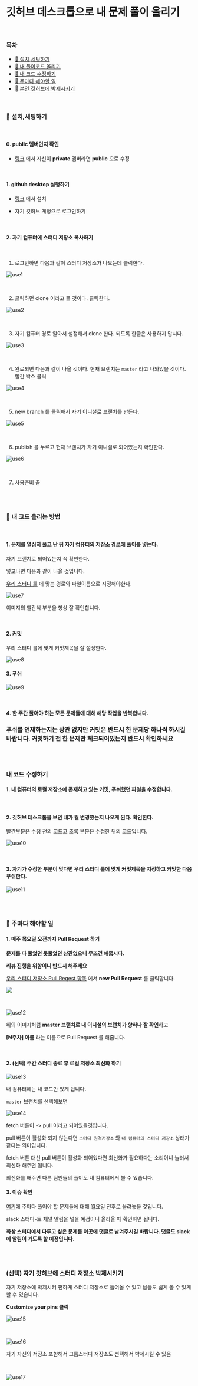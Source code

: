

# 깃허브 데스크톱으로 내 문제 풀이 올리기

<br>


### 목차

- [📝 설치,세팅하기](#s1)
- [📝 내 풀이코드 올리기](#s2)
- [📝 내 코드 수정하기](#s3)
- [📝 주마다 해야할 일](#s4)
- [📝 본인 깃허브에 박제시키기](#s5)

<br>


<h3 id="s1">📝 설치,세팅하기</h3>


<br>

#### 0. public 멤버인지 확인

* [링크](https://github.com/orgs/WCDI-DGHG/people) 에서 자신이 **private** 멤버라면 **public** 으로 수정

<br>

#### 1. github desktop 실행하기

* [링크](https://desktop.github.com/) 에서 설치

* 자기 깃허브 계정으로 로그인하기

<br>

#### 2. 자기 컴퓨터에 스터디 저장소 복사하기

<br>

1. 로그인하면 다음과 같이 스터디 저장소가 나오는데 클릭한다.

![use1](https://user-images.githubusercontent.com/76927397/147865214-d506f3e8-4daf-4d96-82bc-2c19568d4651.PNG)

<br>

2. 클릭하면 clone 이라고 뜰 것이다. 클릭한다.

![use2](https://user-images.githubusercontent.com/76927397/147865234-688ba733-2eab-4a4c-ab42-4f83fc4b4abf.PNG)

<br>

3. 자기 컴퓨터 경로 알아서 설정해서 clone 한다. 되도록 한글은 사용하지 맙시다.

![use3](https://user-images.githubusercontent.com/76927397/147865276-5a3a0076-dd2c-4ee5-8540-cab0a3c521fa.PNG)

<br>

4. 완료되면 다음과 같이 나올 것이다. 현재 브랜치는 `master` 라고 나와있을 것이다. 빨간 박스 클릭

![use4](https://user-images.githubusercontent.com/76927397/147865353-5d936410-3bab-41b2-b06a-25a8653a90d2.PNG)



<br>

5. new branch 를 클릭해서 자기 이니셜로 브랜치를 만든다.

![use5](https://user-images.githubusercontent.com/76927397/147865446-05493e8a-82eb-413f-b7d7-998f27c09c8a.PNG)


<br>

6. publish 를 누르고 현재 브랜치가 자기 이니셜로 되어있는지 확인한다.

![use6](https://user-images.githubusercontent.com/76927397/147865456-b236de7e-1ad9-4cab-8fda-ffbe601c85b4.PNG)


<br>


7. 사용준비 끝

<br>
  
<br>
  



<h3 id="s2">📝 내 코드 올리는 방법</h3>

<br>

#### 1. 문제를 열심히 풀고 난 뒤 자기 컴퓨터의 저장소 경로에 풀이를 넣는다.

자기 브랜치로 되어있는지 꼭 확인한다.

넣고나면 다음과 같이 나올 것입니다. 

[우리 스터디 룰](https://github.com/WCDI-DGHG/algo-study) 에 맞는 경로와 파일이름으로 지정해야한다.


![use7](https://user-images.githubusercontent.com/76927397/147865752-70382f5e-5df7-4037-af61-a9aaf1cde408.PNG)

이미지의 빨간색 부분을 항상 잘 확인합니다.


<br>

#### 2. 커밋

우리 스터디 룰에 맞게 커밋제목을 잘 설정한다.

![use8](https://user-images.githubusercontent.com/76927397/147865801-cf2e5001-7fcb-4dd4-beaa-73cf6546c430.PNG)


#### 3. 푸쉬

![use9](https://user-images.githubusercontent.com/76927397/147865838-a7d6bbae-8aee-45f1-b598-6de9d3803e45.PNG)


<br>


#### 4. 한 주간 풀어야 하는 모든 문제들에 대해 해당 작업을 반복합니다.


### 푸쉬를 언제하는지는 상관 없지만 커밋은 반드시 한 문제당 하나씩 하시길 바랍니다. 커밋하기 전 한 문제만 체크되어있는지 반드시 확인하세요


<br>

<br>

<h3 id="s3">내 코드 수정하기</h3>

#### 1. 내 컴퓨터의 로컬 저장소에 존재하고 있는 커밋, 푸쉬했던 파일을 수정합니다.
 
 <br>
 
#### 2. 깃허브 데스크톱을 보면 내가 뭘 변경했는지 나오게 된다. 확인한다.

빨간부분은 수정 전의 코드고 초록 부분은 수정한 뒤의 코드입니다.

![use10](https://user-images.githubusercontent.com/76927397/147865957-933fb814-7a62-4ed8-80ad-a5fd62a41f59.PNG)

<br>


#### 3. 자기가 수정한 부분이 맞다면 우리 스터디 룰에 맞게 커밋제목을 지정하고 커밋한 다음 푸쉬한다.

![use11](https://user-images.githubusercontent.com/76927397/147866044-90635447-947c-4770-a6ce-1e58559435e3.PNG)




<br>

<br>

<h3 id="s4">📝 주마다 해야할 일</h3>


#### 1. 매주 목요일 오전까지 Pull Request 하기


**문제를 다 풀었던 못풀었던 상관없으니 무조건 해줍시다.**

**리뷰 진행을 위함이니 반드시 해주세요**


[우리 스터디 저장소 Pull Reqest 항목](https://github.com/WCDI-DGHG/algo-study/pulls) 에서 **new Pull Request** 를 클릭합니다.


![](https://user-images.githubusercontent.com/76927397/147427253-7fbfb059-d745-4ad8-a0cb-372e6c2c5886.PNG)


<br>


![use12](https://user-images.githubusercontent.com/76927397/147866161-39142f16-4637-4085-974f-48682423dd0f.png)


위의 이미지처럼 **master 브랜치로 내 이니셜의 브랜치가 향하나 잘 확인**하고

**[N주차] 이름** 라는 이름으로 Pull Request 를 해줍니다.


<br>


#### 2. (선택) 주간 스터디 종료 후 로컬 저장소 최신화 하기

![use13](https://user-images.githubusercontent.com/76927397/147866265-ecc11261-52c0-4826-9af5-d3c0d5779342.PNG)


내 컴퓨터에는 내 코드만 있게 됩니다.

`master` 브랜치를 선택해보면

![use14](https://user-images.githubusercontent.com/76927397/147866301-9d996dc6-6eca-4b25-9aa3-b3d4e03e292b.PNG)

fetch 버튼이 -> pull 이라고 되어있을것입니다.

pull 버튼이 활성화 되지 않는다면 `스터디 원격저장소` 와 `내 컴퓨터의 스터디 저장소` 상태가 같다는 의미입니다.

fetch 버튼 대신 pull 버튼이 활성화 되어있다면 최신화가 필요하다는 소리이니 눌러서 최신화 해주면 됩니다.

최신화를 해주면 다른 팀원들의 풀이도 내 컴퓨터에서 볼 수 있습니다.



#### 3. 이슈 확인

[여기](https://github.com/WCDI-DGHG/algo-study/issues)에 주마다 풀어야 할 문제들에 대해 월요일 전후로 올려놓을 것입니다.

slack 스터디-토 채널 알림을 넣을 예정이니 올라올 때 확인하면 됩니다.

**화상 스터디에서 다루고 싶은 문제를 이곳에 댓글로 남겨주시길 바랍니다. 댓글도 slack 에 알림이 가도록 할 예정입니다.**


<br>

<br>


<h3 id="s5">(선택) 자기 깃허브에 스터디 저장소 박제시키기</h3>

자기 저장소에 박제시켜 편하게 스터디 저장소로 들어올 수 있고 남들도 쉽게 볼 수 있게 할 수 있습니다.
 

**Customize your pins 클릭**

![use15](https://user-images.githubusercontent.com/76927397/147866540-b3616041-32fd-452d-9019-b723c177e0db.PNG)


<br>



![use16](https://user-images.githubusercontent.com/76927397/147866632-92a9afb7-bf9d-4939-a72a-4e36b3d251cd.PNG)


자기 자신의 저장소 포함해서 그룹스터디 저장소도 선택해서 박제시킬 수 있음

<br>

![use17](https://user-images.githubusercontent.com/76927397/147866672-67d53641-fcc5-4bc0-83db-c2f42d80cea5.PNG)
